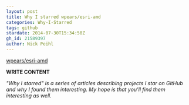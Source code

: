 ```yaml
---
layout: post
title: Why I starred wpears/esri-amd
categories: Why-I-Starred
tags: github
stardate: 2014-07-30T15:34:50Z
gh_id: 21589397
author: Nick Peihl
---
```


[wpears/esri-amd](star.repo.html_url)

**WRITE CONTENT**

*"Why I starred" is a series of articles describing projects I star on GitHub and why I found them interesting. My hope is that you'll find them interesting as well.*

